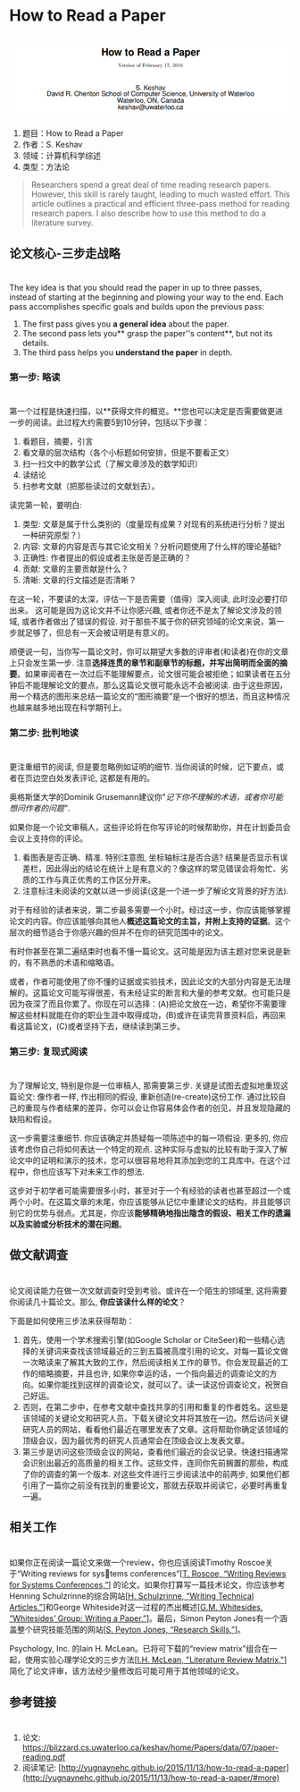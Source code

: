 # How to Read a Paper

# 

![image.png](resources/CAD8A5DD63D98C6B5BF2803641271029.png "image.png")

1. 题目：How to Read a Paper
2. 作者：S. Keshav
3. 领域：计算机科学综述
4. 类型：方法论

> Researchers spend a great deal of time reading research papers. However, this skill is rarely taught, leading to much wasted effort. This article outlines a practical and efficient three-pass method for reading research papers. I also describe how to use this method to do a literature survey.

## [](https://www.yuque.com/lart/papers/aaggoz#fc3e9edc)论文核心-三步走战略

# 

The key idea is that you should read the paper in up to three passes, instead of starting at the beginning and plowing your way to the end. Each pass accomplishes specific goals and builds upon the previous pass:

1. The first pass gives you **a general idea** about the paper.
2. The second pass lets you** grasp the paper''s content**, but not its details.
3. The third pass helps you **understand the paper** in depth.

### [](https://www.yuque.com/lart/papers/aaggoz#14719f76)第一步: 略读

# 

第一个过程是快速扫描，以**获得文件的概览。**您也可以决定是否需要做更进一步的阅读。此过程大约需要5到10分钟，包括以下步骤：

1. 看题目，摘要，引言
2. 看文章的层次结构（各个小标题如何安排，但是不要看正文）
3. 扫一扫文中的数学公式（了解文章涉及的数学知识）
4. 读结论
5. 扫参考文献（把那些读过的文献划去）。

读完第一轮，要明白:

1. 类型: 文章是属于什么类别的（度量现有成果？对现有的系统进行分析？提出一种研究原型？）
2. 内容: 文章的内容是否与其它论文相关？分析问题使用了什么样的理论基础?
3. 正确性: 作者提出的假设或者主张是否是正确的？
4. 贡献: 文章的主要贡献是什么？
5. 清晰: 文章的行文描述是否清晰？

在这一轮，不要读的太深，评估一下是否需要（值得）深入阅读, 此时没必要打印出来。 这可能是因为这论文并不让你感兴趣, 或者你还不是太了解论文涉及的领域, 或者作者做出了错误的假设. 对于那些不属于你的研究领域的论文来说，第一步就足够了，但总有一天会被证明是有意义的。

顺便说一句，当你写一篇论文时，你可以期望大多数的评审者(和读者)在你的文章上只会发生第一步. 注意**选择连贯的章节和副章节的标题，并写出简明而全面的摘要**。如果审阅者在一次过后不能理解要点，论文很可能会被拒绝；如果读者在五分钟后不能理解论文的要点，那么这篇论文很可能永远不会被阅读. 由于这些原因，用一个精选的图形来总结一篇论文的“图形摘要”是一个很好的想法，而且这种情况也越来越多地出现在科学期刊上。

### [](https://www.yuque.com/lart/papers/aaggoz#1b498a8d)第二步: 批判地读

# 

更注重细节的阅读, 但是要忽略例如证明的细节. 当你阅读的时候，记下要点，或者在页边空白处发表评论, 这都是有用的。

奥格斯堡大学的Dominik Grusemann建议你"*记下你不理解的术语，或者你可能想问作者的问题"*.

如果你是一个论文审稿人，这些评论将在你写评论的时候帮助你，并在计划委员会会议上支持你的评论。

1. 看图表是否正确、精准. 特别注意图, 坐标轴标注是否合适? 结果是否显示有误差栏，因此得出的结论在统计上是有意义的？像这样的常见错误会将匆忙、劣质的工作与真正优秀的工作区分开来。
2. 注意标注未阅读的文献以进一步阅读(这是一个进一步了解论文背景的好方法).

对于有经验的读者来说，第二步最多需要一个小时。经过这一步，你应该能够掌握论文的内容。你应该能够向其他人**概述这篇论文的主旨，并附上支持的证据**。这个层次的细节适合于你感兴趣的但并不在你的研究范围中的论文。

有时你甚至在第二遍结束时也看不懂一篇论文。这可能是因为该主题对您来说是新的，有不熟悉的术语和缩略语。

或者，作者可能使用了你不懂的证据或实验技术，因此论文的大部分内容是无法理解的。这篇论文可能写得很差，有未经证实的断言和大量的参考文献。也可能只是因为夜深了而且你累了。你现在可以选择：(A)把论文放在一边，希望你不需要理解这些材料就能在你的职业生涯中取得成功，(B)或许在读完背景资料后，再回来看这篇论文，(C)或者坚持下去，继续读到第三步。

### [](https://www.yuque.com/lart/papers/aaggoz#001ff9c9)第三步: 复现式阅读

# 

为了理解论文, 特别是你是一位审稿人, 那需要第三步. 关键是试图去虚拟地重现这篇论文: 像作者一样, 作出相同的假设, 重新创造(re-create)这份工作. 通过比较自己的重现与作者结果的差异，你可以会让你容易体会作者的创见，并且发现隐藏的缺陷和假设。

这一步需要注重细节. 你应该确定并质疑每一项陈述中的每一项假设. 更多的, 你应该考虑你自己将如何表达一个特定的观点. 这种实际与虚拟的比较有助于深入了解论文中的证明和演示的技术，您可以很容易地将其添加到您的工具库中。在这个过程中，你也应该写下对未来工作的想法.

这步对于初学者可能需要很多小时，甚至对于一个有经验的读者也甚至超过一个或两个小时。在这篇文章的末尾，你应该能够从记忆中重建论文的结构，并且能够识别它的优势与弱点。尤其是，你应该**能够精确地指出隐含的假设、相关工作的遗漏以及实验或分析技术的潜在问题**。

## [](https://www.yuque.com/lart/papers/aaggoz#398338b1)做文献调查

# 

论文阅读能力在做一次文献调查时受到考验。或许在一个陌生的领域里, 这将需要你阅读几十篇论文。那么, **你应该读什么样的论文**？

下面是如何使用三步法来获得帮助：

1. 首先，使用一个学术搜索引擎(如Google Scholar or CiteSeer)和一些精心选择的关键词来查找该领域最近的三到五篇被高度引用的论文。对每一篇论文做一次略读来了解其大致的工作，然后阅读相关工作的章节。你会发现最近的工作的缩略摘要，并且也许, 如果你幸运的话，一个指向最近的调查论文的方向。如果你能找到这样的调查论文，就可以了。读一读这份调查论文，祝贺自己好运。
2. 否则，在第二步中，在参考文献中查找共享的引用和重复的作者姓名。这些是该领域的关键论文和研究人员。下载关键论文并将其放在一边。然后访问关键研究人员的网站，看看他们最近在哪里发表了文章。这将帮助你确定该领域的顶级会议，因为最优秀的研究人员通常会在顶级会议上发表文章。
3. 第三步是访问这些顶级会议的网站，查看他们最近的会议记录。快速扫描通常会识别出最近的高质量的相关工作。这些文件，连同你先前搁置的那些，构成了你的调查的第一个版本. 对这些文件进行三步阅读法中的前两步, 如果他们都引用了一篇你之前没有找到的重要论文，那就去获取并阅读它，必要时再重复一遍。

## [](https://www.yuque.com/lart/papers/aaggoz#71caceb4)相关工作

# 

如果你正在阅读一篇论文来做一个review，你也应该阅读Timothy Roscoe关于“Writing reviews for systems conferences”[[T. Roscoe, “Writing Reviews for Systems Conferences,”](http://people.inf.ethz.ch/troscoe/pubs/review-writing.pdf)] 的论文。如果你打算写一篇技术论文，你应该参考Henning Schulzrinne的综合网站[[H. Schulzrinne, “Writing Technical Articles,”](http://www.cs.columbia.edu/%E2%88%BChgs/etc/writing-style.html)]和George Whiteside对这一过程的杰出概述[[G.M. Whitesides, “Whitesides’ Group: Writing a Paper,”]()]。最后，Simon Peyton Jones有一个涵盖整个研究技能范围的网站[[S. Peyton Jones, “Research Skills,”](http://research.microsoft.com/en%02us/um/people/simonpj/papers/giving-a-talk/giving-a%02talk.htm)]。

Psychology, Inc. 的Iain H. McLean。已将可下载的“review matrix”组合在一起，使用实验心理学论文的三步方法[[I.H. McLean, "Literature Review Matrix,"](http://psychologyinc.blogspot.com/)]简化了论文评审，该方法经少量修改后可能可用于其他领域的论文。

## [](https://www.yuque.com/lart/papers/aaggoz#ea6f3b87)参考链接

# 

1. 论文: <https://blizzard.cs.uwaterloo.ca/keshav/home/Papers/data/07/paper-reading.pdf>
2. 阅读笔记: [http://yugnaynehc.github.io/2015/11/13/how-to-read-a-paper](http://yugnaynehc.github.io/2015/11/13/how-to-read-a-paper/#more)